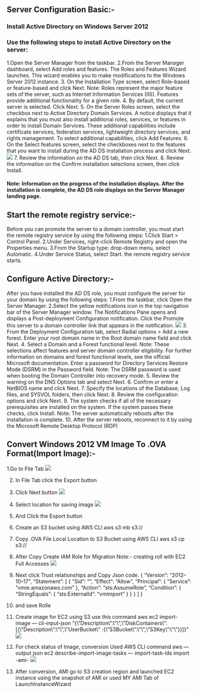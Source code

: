 ## Server Configuration Basic:-
### Install Active Directory on Windows Server 2012
### Use the following steps to install Active Directory on the server:
1.Open the Server Manager from the taskbar.
2.From the Server Manager dashboard, select Add roles and features.
The Roles and Features Wizard launches. This wizard enables you to make modifications to the Windows Server 2012 instance.
3. On the Installation Type screen, select Role-based or feature-based and click Next.
Note: Roles represent the major feature sets of the server, such as Internet Information Services (IIS). Features provide additional functionality for a given role.
4. By default, the current server is selected. Click Next.
5. On the Server Roles screen, select the checkbox next to Active Directory Domain Services.
A notice displays that it explains that you must also install additional roles, services, or features in order to install Domain Services. These additional capabilities include certificate services, federation services, lightweight directory services, and rights management. To select additional capabilities, click Add Features.
6. On the Select features screen, select the checkboxes next to the features that you want to install during the AD DS installation process and click Next.
![](https://github.com/Petabytz/AWS-Projects/blob/master/Windows%20Server%202012%20Migration%20with%20Domain%20and%20Active%20directory%20On%20AWS/0_64iz65t0mrEhjFIu.png)
7. Review the information on the AD DS tab, then click Next.
8. Review the information on the Confirm installation selections screen, then click Install.
#### Note: Information on the progress of the installation displays. After the installation is complete, the AD DS role displays on the Server Manager landing page.
## Start the remote registry service:-
Before you can promote the server to a domain controller, you must start the remote registry service by using the following steps:
1.Click Start > Control Panel.
2.Under Services, right-click Remote Registry and open the Properties menu.
3.From the Startup type: drop-down menu, select Automatic.
4.Under Service Status, select Start. the remote registry service starts.
## Configure Active Directory:-
After you have installed the AD DS role, you must configure the server for your domain by using the following steps:
1.From the taskbar, click Open the Server Manager.
2.Select the yellow notifications icon in the top navigation bar of the Server Manager window.
The Notifications Pane opens and displays a Post-deployment Configuration notification. Click the Promote this server to a domain controller link that appears in the notification.
![](https://github.com/Petabytz/AWS-Projects/blob/master/Windows%20Server%202012%20Migration%20with%20Domain%20and%20Active%20directory%20On%20AWS/promote-8c761b9f1f5d5acef2dc71040447cd485ba712d9ef6e9044afa235d33c6bacc4.png)
3. From the Deployment Configuration tab, select Radial options > Add a new forest. Enter your root domain name in the Root domain name field and click Next.
4. Select a Domain and a Forest functional level.
Note: These selections affect features and server domain controller eligibility. For further information on domains and forest functional levels, see the official Microsoft documentation.
Enter a password for Directory Services Restore Mode (DSRM) in the Password field.
Note: The DSRM password is used when booting the Domain Controller into recovery mode.
5. Review the warning on the DNS Options tab and select Next.
6. Confirm or enter a NetBIOS name and click Next.
7. Specify the locations of the Database, Log files, and SYSVOL folders, then click Next.
8. Review the configuration options and click Next.
9. The system checks if all of the necessary prerequisites are installed on the system. If the system passes these checks, click Install.
Note: The server automatically reboots after the installation is complete.
10. After the server reboots, reconnect to it by using the Microsoft Remote Desktop Protocol (RDP)
## Convert Windows 2012 VM Image To .OVA Format(Import Image):-
1.Go to File Tab
![](https://github.com/Petabytz/AWS-Projects/blob/master/Windows%20Server%202012%20Migration%20with%20Domain%20and%20Active%20directory%20On%20AWS/1_wgOxXRt3lztnTDPJsLkClA.png)

2. In File Tab click the Export button

3. Click Next button
![](https://github.com/Petabytz/AWS-Projects/blob/master/Windows%20Server%202012%20Migration%20with%20Domain%20and%20Active%20directory%20On%20AWS/1_WE5-Zx6JqDJzRzhZHkFldg.png)

4. Select location for saving image
![](https://github.com/Petabytz/AWS-Projects/blob/master/Windows%20Server%202012%20Migration%20with%20Domain%20and%20Active%20directory%20On%20AWS/1_G76tIunxg9KRmZNR0235Fg.png)

5. And Click the Export button

6. Create an S3 bucket using AWS CLI
aws s3 mb s3://<Bucket Name>

7. Copy .OVA File Local Location to S3 Bucket using AWS CLI
aws s3 cp <Location of.OVA file> s3://<Bucket Name>

8. After Copy Create IAM Role for Migration
Note:- creating roll with EC2 Full Accesses
![](https://github.com/Petabytz/AWS-Projects/blob/master/Windows%20Server%202012%20Migration%20with%20Domain%20and%20Active%20directory%20On%20AWS/1_63cOQQ8B04F_LBy1v0Wl4Q.png)

9. Next click Trust relationships and Copy Json code.
{
“Version”: “2012–10–17”,
“Statement”: [
{
“Sid”: “”,
“Effect”: “Allow”,
“Principal”: {
“Service”: “vmie.amazonaws.com”
},
“Action”: “sts:AssumeRole”,
“Condition”: {
“StringEquals”: {
“sts:ExternalId”: “vmimport”
}
}
}
]
}

10. and save Rolle

11. Create image for EC2 using S3 use this command
aws ec2 import-image — cli-input-json “{\”Description\”:\”<Image name>\”,\”DiskContainers\”:[{\”Description\”:\”<Image name>\”,\”UserBucket\”
:{\”S3Bucket\”:\”<Bucket name>\”,\”S3Key\”:\”<Key name>\”}}]}”
![](https://github.com/Petabytz/AWS-Projects/blob/master/Windows%20Server%202012%20Migration%20with%20Domain%20and%20Active%20directory%20On%20AWS/1_GZLANFBtFu6AjVf6FTsLzQ.png)

12. For check status of Image, conversion Used AWS CLI command
aws — output json ec2 describe-import-image-tasks — import-task-ids import
-ami-<ID>
![](https://github.com/Petabytz/AWS-Projects/blob/master/Windows%20Server%202012%20Migration%20with%20Domain%20and%20Active%20directory%20On%20AWS/1_yBEWFQCiBC4tekfXF5ecjA.png)

13. After conversion, AMI go to S3 creation region and launched EC2 instance using the snapshot of AMI or used MY AMI Tab of LaunchInstanceWizard
